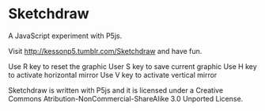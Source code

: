 # Sketchdraw
A JavaScript experiment with P5js.

Visit http://kessonp5.tumblr.com/Sketchdraw and have fun.

Use R key to reset the graphic
User S key to save current graphic
Use H key to activate horizontal mirror
Use V key to activate vertical mirror

Sketchdraw is written with P5js and it is licensed under a Creative Commons Atribution-NonCommercial-ShareAlike 3.0 Unported License.

